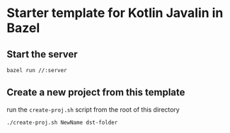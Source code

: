 # Starter template for Kotlin Javalin in Bazel

## Start the server

```bash
bazel run //:server
```


## Create a new project from this template

run the `create-proj.sh` script from the root of this directory

```bash
./create-proj.sh NewName dst-folder
```
